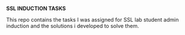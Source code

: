 **SSL INDUCTION TASKS**

This repo contains the tasks I was assigned for SSL lab student admin induction and the solutions i developed to solve them.
